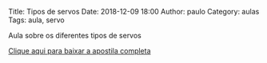 Title: Tipos de servos
Date: 2018-12-09 18:00
Author: paulo
Category: aulas
Tags: aula, servo

Aula sobre os diferentes tipos de servos

[Clique aqui para baixar a apostila completa](https://www.dropbox.com/s/wnfk40hizlkx3n6/AULA%20-%20EBD%20-%2009%3A12%3A2018.pdf?dl=1)